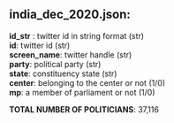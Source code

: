 ## india_dec_2020.json:

**id_str** : twitter id in string format (str) <br>
**id**: twitter id (str) <br>
**screen_name**: twitter handle (str) <br>
**party**: political party (str) <br>
**state**: constituency state (str) <br>
**center**: belonging to the center or not (1/0) <br>
**mp**: a member of parliament or not (1/0) <br>

**TOTAL NUMBER OF POLITICIANS**: 37,116 <br>

